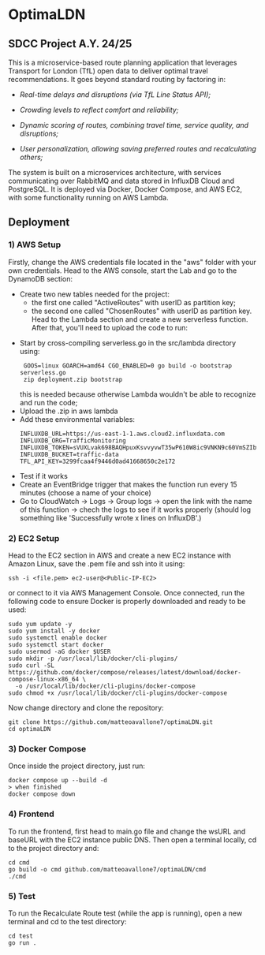 # OptimaLDN
## SDCC Project A.Y. 24/25
This is a microservice-based route planning application that leverages Transport for London (TfL) open data to deliver optimal travel recommendations. 
It goes beyond standard routing by factoring in:

+ _Real-time delays and disruptions (via TfL Line Status API);_

+ _Crowding levels to reflect comfort and reliability;_

+ _Dynamic scoring of routes, combining travel time, service quality, and disruptions;_

+ _User personalization, allowing saving preferred routes and recalculating others;_

The system is built on a microservices architecture, with services communicating over RabbitMQ and data stored in InfluxDB Cloud and PostgreSQL. 
It is deployed via Docker, Docker Compose, and AWS EC2, with some functionality running on AWS Lambda.

## Deployment 

### 1) AWS Setup
Firstly, change the AWS credentials file located in the "aws" folder with your own credentials. 
Head to the AWS console, start the Lab and go to the DynamoDB section:
+ Create two new tables needed for the project:
  - the first one called "ActiveRoutes" with userID as partition key;
  - the second one called "ChosenRoutes" with userID as partition key.
Head to the Lambda section and create a new serverless function. After that, you'll need to upload the code to run:
- Start by cross-compiling serverless.go in the src/lambda directory using:
  ```
   GOOS=linux GOARCH=amd64 CGO_ENABLED=0 go build -o bootstrap serverless.go
   zip deployment.zip bootstrap
  ```
  this is needed because otherwise Lambda wouldn't be able to recognize and run the code;
- Upload the .zip in aws lambda
- Add these environmental variables:
  ```
  INFLUXDB_URL=https://us-east-1-1.aws.cloud2.influxdata.com
  INFLUXDB_ORG=TrafficMonitoring
  INFLUXDB_TOKEN=sVUXLvak698BAQHpuxKsvvyvwT35wP610W8ic9VNKN9c60VmSZIbwrPm9iK13pNuUzmy3YAoXH6_Vb6Z7tztCQ==
  INFLUXDB_BUCKET=traffic-data
  TFL_API_KEY=3299fcaa4f9446d0ad41668650c2e172
  ```
- Test if it works
- Create an EventBridge trigger that makes the function run every 15 minutes (choose a name of your choice)
- Go to CloudWatch -> Logs -> Group logs -> open the link with the name of this function -> chech the logs to see if it works properly (should log something like 'Successfully wrote x lines on InfluxDB'.)

### 2) EC2 Setup
Head to the EC2 section in AWS and create a new EC2 instance with Amazon Linux, save the .pem file and ssh into it using:
```
ssh -i <file.pem> ec2-user@<Public-IP-EC2>
```
or connect to it via AWS Management Console. Once connected, run the following code to ensure Docker is properly downloaded and ready to be used:
```
sudo yum update -y
sudo yum install -y docker
sudo systemctl enable docker
sudo systemctl start docker
sudo usermod -aG docker $USER
sudo mkdir -p /usr/local/lib/docker/cli-plugins/
sudo curl -SL https://github.com/docker/compose/releases/latest/download/docker-compose-linux-x86_64 \
  -o /usr/local/lib/docker/cli-plugins/docker-compose
sudo chmod +x /usr/local/lib/docker/cli-plugins/docker-compose
```
Now change directory and clone the repository:
```
git clone https://github.com/matteoavallone7/optimaLDN.git
cd optimaLDN
```

### 3) Docker Compose
Once inside the project directory, just run:
```
docker compose up --build -d
> when finished
docker compose down
```

### 4) Frontend
To run the frontend, first head to main.go file and change the wsURL and baseURL with the EC2 instance public DNS. Then open a terminal locally, cd to the project directory and:
```
cd cmd
go build -o cmd github.com/matteoavallone7/optimaLDN/cmd
./cmd
```

### 5) Test
To run the Recalculate Route test (while the app is running), open a new terminal and cd to the test directory:
```
cd test
go run .
```
